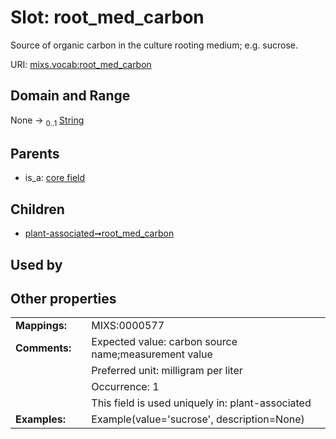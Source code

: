 
# Slot: root_med_carbon


Source of organic carbon in the culture rooting medium; e.g. sucrose.

URI: [mixs.vocab:root_med_carbon](https://w3id.org/mixs/vocab/root_med_carbon)


## Domain and Range

None &#8594;  <sub>0..1</sub> [String](types/String.md)

## Parents

 *  is_a: [core field](core_field.md)

## Children

 *  [plant-associated➞root_med_carbon](plant_associated_root_med_carbon.md)

## Used by


## Other properties

|  |  |  |
| --- | --- | --- |
| **Mappings:** | | MIXS:0000577 |
| **Comments:** | | Expected value: carbon source name;measurement value |
|  | | Preferred unit: milligram per liter |
|  | | Occurrence: 1 |
|  | | This field is used uniquely in: plant-associated |
| **Examples:** | | Example(value='sucrose', description=None) |

